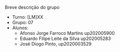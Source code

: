 
Breve descrição do grupo

* Turno: [LM]XX
* Grupo: 07
* Alunos:
    - Afonso Jorge Farroco Martins up202005900
    - Eduardo Filipe Leite da Silva up202005283
    - José Diogo Pinto, up2020003529
